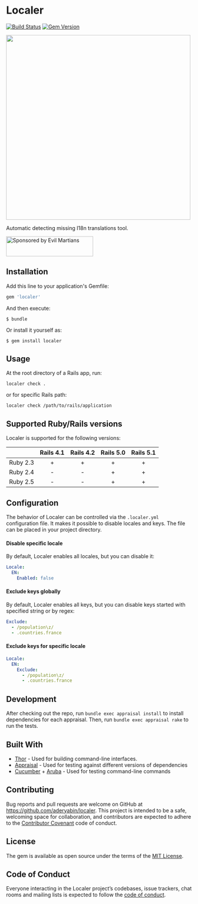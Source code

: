 # Localer

[![Build Status](https://travis-ci.org/aderyabin/localer.svg?branch=master)](https://travis-ci.org/aderyabin/localer) [![Gem Version](https://badge.fury.io/rb/localer.svg)](https://rubygems.org/gems/localer)

<img align="center" height="500" src="https://gist.githubusercontent.com/aderyabin/cb0512cbcd6cb4c79a4d84a4831109a5/raw/localer2.png">

Automatic detecting missing I18n translations tool.

<a href="https://evilmartians.com/">
<img src="https://evilmartians.com/badges/sponsored-by-evil-martians.svg" alt="Sponsored by Evil Martians" width="236" height="54"></a>


## Installation

Add this line to your application's Gemfile:

```ruby
gem 'localer'
```

And then execute:

    $ bundle

Or install it yourself as:

    $ gem install localer

## Usage

At the root directory of a Rails app, run:
```
localer check .
```
or for specific Rails path:
```
localer check /path/to/rails/application
```
## Supported Ruby/Rails versions

Localer is supported for the following versions:

|          | Rails 4.1 | Rails 4.2 | Rails 5.0 | Rails 5.1 |
|----------|:---------:|:---------:|:---------:|:---------:|
| Ruby 2.3 |     +     |     +     |     +     |     +     |
| Ruby 2.4 |     -     |     -     |     +     |     +     |
| Ruby 2.5 |     -     |     -     |     +     |     +     |

## Configuration

The behavior of Localer can be controlled via the `.localer.yml` configuration file. It makes it possible to disable locales and keys. The file can be placed in your project directory.

#### Disable specific locale

By default, Localer enables all locales, but you can disable it:

```yml
Locale:
  EN:
    Enabled: false
```

#### Exclude keys globally
By default, Localer enables all keys, but you can disable keys started with specified string or by regex:

```yml
Exclude:
  - /population\z/
  - .countries.france
```

#### Exclude keys for specific locale
```yml
Locale:
  EN:
    Exclude:
      - /population\z/
      - .countries.france
```

## Development

After checking out the repo, run `bundle exec appraisal install` to install dependencies for each appraisal. Then, run `bundle exec appraisal rake` to run the tests.

## Built With

* [Thor](https://github.com/erikhuda/thor) - Used for building  command-line interfaces.
* [Appraisal](https://github.com/thoughtbot/appraisal) -  Used for testing against different versions of dependencies
* [Cucumber](https://github.com/cucumber/cucumber) + [Aruba](https://github.com/cucumber/aruba) - Used for testing command-line commands

## Contributing

Bug reports and pull requests are welcome on GitHub at https://github.com/aderyabin/localer. This project is intended to be a safe, welcoming space for collaboration, and contributors are expected to adhere to the [Contributor Covenant](http://contributor-covenant.org) code of conduct.

## License

The gem is available as open source under the terms of the [MIT License](https://opensource.org/licenses/MIT).

## Code of Conduct

Everyone interacting in the Localer project’s codebases, issue trackers, chat rooms and mailing lists is expected to follow the [code of conduct](https://github.com/aderyabin/localer/blob/master/CODE_OF_CONDUCT.md).
